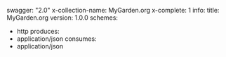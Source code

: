 swagger: "2.0"
x-collection-name: MyGarden.org
x-complete: 1
info:
  title: MyGarden.org
  version: 1.0.0
schemes:
- http
produces:
- application/json
consumes:
- application/json